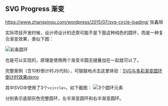 ## SVG Progress 渐变

https://www.zhangxinxu.com/wordpress/2015/07/svg-circle-loading/   张鑫旭

实际项目开发时候，设计师设计的还原可能不是下面这种纯色的圆环，而是一种复合渐变效果，类似下图：

![彩条圆环](https://image.zhangxinxu.com/image/blog/201711/2017-11-02_221910.png)

也是可以实现的，原理是使用两个渐变半圆无缝叠加在一起就可以了。

完整案例（含10秒倒计时JS代码），可狠狠地点击这里体验：[SVG与多彩渐变圆环倒计时效果demo](http://www.zhangxinxu.com/study/201710/colorful-time-count-down-svg-circle.html)

其中SVG中使用了3个`<circle>`，如下截图：
![3个圆环元素](https://image.zhangxinxu.com/image/blog/201711/2017-11-02_222519.png)

分别表示底部灰色完整圆环，左半渐变圆环和右半渐变圆环。

